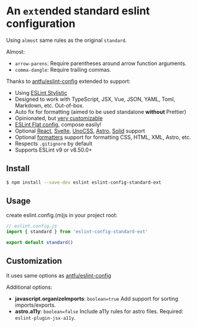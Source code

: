 # An `ext`ended standard eslint configuration

Using `almost` same rules as the original `standard`.

Almost:

- `arrow-parens`: Require parentheses around arrow function arguments.
- `comma-dangle`: Require trailing commas.

Thanks to [antfu/eslint-config][eslint-config] extended to support:

- Using [ESLint Stylistic](https://github.com/eslint-stylistic/eslint-stylistic)
- Designed to work with TypeScript, JSX, Vue, JSON, YAML, Toml, Markdown, etc. Out-of-box.
- Auto fix for formatting (aimed to be used standalone **without** Prettier)
- Opinionated, but [very customizable](#customization)
- [ESLint Flat config](https://eslint.org/docs/latest/use/configure/configuration-files-new), compose easily!
- Optional [React][eslint-config-react], [Svelte](eslint-config-svelte), [UnoCSS](eslint-config-unocss), [Astro](eslint-config-astro), [Solid](eslint-config-solid) support
- Optional [formatters](#eslint-config-formatters) support for formatting CSS, HTML, XML, Astro, etc.
- Respects `.gitignore` by default
- Supports ESLint v9 or v8.50.0+

## Install

```bash
$ npm install --save-dev eslint eslint-config-standard-ext
```

## Usage

create eslint.config.(m)js in your project root:

```js
// eslint.config.js
import { standard } from 'eslint-config-standard-ext'

export default standard()
```

## Customization

It uses same options as [antfu/eslint-config](https://github.com/antfu/eslint-config?tab=readme-ov-file#customization)

Additional options:
  - **javascript.organizeImports**: `boolean=true` Add support for sorting imports/exports.
  - **astro.a11y**: `boolean=false` Include a11y rules for astro files. Required: `eslint-plugin-jsx-a11y`.

[eslint-config]: https://github.com/antfu/eslint-config
[eslint-config-react]: https://github.com/antfu/eslint-config#react
[eslint-config-svelte]: https://github.com/antfu/eslint-config#svelte
[eslint-config-unocss]: https://github.com/antfu/eslint-config#unocss
[eslint-config-astro]: https://github.com/antfu/eslint-config#astro
[eslint-config-solid]: https://github.com/antfu/eslint-config#solid
[eslint-config-formatters]: https://github.com/antfu/eslint-config#formatters
